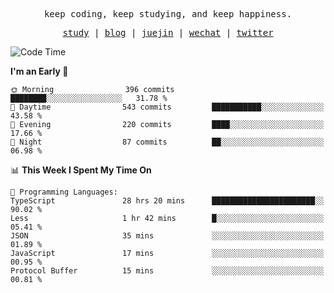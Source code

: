 <p align="center">
  <samp>
    <span>keep coding, keep studying, and keep happiness.</span>
  </samp>
</p>

<p align="center">
  <samp>
    <a href="https://github.com/ouduidui/fe-study">study</a> |
    <a href="https://deweyou.me">blog</a>  |
    <a href="https://juejin.cn/user/4309700183594366">juejin</a> |
    <a href="https://user-images.githubusercontent.com/54696834/165071004-6509e3f2-90c3-448c-9d92-3da42b0c2021.jpeg">wechat</a> |
    <a href="https://twitter.com/ouduidui">twitter</a>
  </samp>
</p>

<!--START_SECTION:waka-->
![Code Time](http://img.shields.io/badge/Code%20Time-4%2C856%20hrs%2042%20mins-blue)

**I'm an Early 🐤** 

```text
🌞 Morning                396 commits         ████████░░░░░░░░░░░░░░░░░   31.78 % 
🌆 Daytime                543 commits         ███████████░░░░░░░░░░░░░░   43.58 % 
🌃 Evening                220 commits         ████░░░░░░░░░░░░░░░░░░░░░   17.66 % 
🌙 Night                  87 commits          ██░░░░░░░░░░░░░░░░░░░░░░░   06.98 % 
```


📊 **This Week I Spent My Time On** 

```text
💬 Programming Languages: 
TypeScript               28 hrs 20 mins      ███████████████████████░░   90.02 % 
Less                     1 hr 42 mins        █░░░░░░░░░░░░░░░░░░░░░░░░   05.41 % 
JSON                     35 mins             ░░░░░░░░░░░░░░░░░░░░░░░░░   01.89 % 
JavaScript               17 mins             ░░░░░░░░░░░░░░░░░░░░░░░░░   00.95 % 
Protocol Buffer          15 mins             ░░░░░░░░░░░░░░░░░░░░░░░░░   00.81 % 
```


<!--END_SECTION:waka-->
